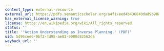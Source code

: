 ```yaml
---
content_type: external-resource
external_url: https://pdfs.semanticscholar.org/a4f1/eed4b436840dad9b98a4415cab61ec75dd61.pdf
has_external_license_warning: true
license: https://en.wikipedia.org/wiki/All_rights_reserved
status: ''
title: '"Action Understanding as Inverse Planning." (PDF)'
uid: 5d96cee6-9bf2-4d98-ae83-9000d83562da
wayback_url: ''
---
```

